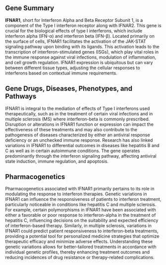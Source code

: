 ## Gene Summary
**IFNAR1**, short for Interferon Alpha and Beta Receptor Subunit 1, is a component of the Type I interferon receptor along with IFNAR2. This gene is crucial for the biological effects of type I interferons, which include interferon alpha (IFN-α) and interferon beta (IFN-β). Located primarily on the surface of cells, IFNAR1 facilitates the activation of the JAK-STAT signaling pathway upon binding with its ligands. This activation leads to the transcription of interferon-stimulated genes (ISGs), which play vital roles in the immune response against viral infections, modulation of inflammation, and cell growth regulation. IFNAR1 expression is ubiquitous but can vary between different tissue types, adjusting the cellular responses to interferons based on contextual immune requirements.

## Gene Drugs, Diseases, Phenotypes, and Pathways
IFNAR1 is integral to the mediation of effects of Type I interferons used therapeutically, such as in the treatment of certain viral infections and in multiple sclerosis (MS) where interferon-beta is commonly prescribed. Disruption or alterations in IFNAR1 function or expression can impact the effectiveness of these treatments and may also contribute to the pathogenesis of diseases characterized by either an antiviral response deficiency or an unchecked immune response. Research has also linked variations in IFNAR1 to differential outcomes in diseases like hepatitis B and C as well as in certain autoimmune conditions. The gene operates predominantly through the interferon signaling pathway, affecting antiviral state induction, immune regulation, and apoptosis.

## Pharmacogenetics
Pharmacogenetics associated with IFNAR1 primarily pertains to its role in modulating the response to interferon therapies. Genetic variations in IFNAR1 can influence the responsiveness of patients to interferon treatment, particularly noticeable in conditions like hepatitis C and multiple sclerosis. For example, certain polymorphisms in IFNAR1 have been associated with either a favorable or poor response to interferon-alpha in the treatment of hepatitis C, influencing decisions on the suitability and expected efficiency of interferon-based therapy. Similarly, in multiple sclerosis, variations in IFNAR1 could predict patient responsiveness to interferon-beta treatments, providing a potential tool for personalized medicine strategies that optimize therapeutic efficacy and minimize adverse effects. Understanding these genetic variations allows for better-tailored treatments in accordance with individual genetic profiles, thereby enhancing treatment outcomes and reducing incidences of drug resistance or therapy-related complications.